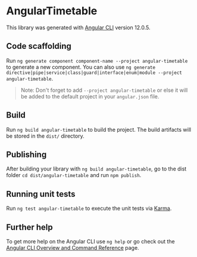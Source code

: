 # AngularTimetable

This library was generated with [Angular CLI](https://github.com/angular/angular-cli) version 12.0.5.

## Code scaffolding

Run `ng generate component component-name --project angular-timetable` to generate a new component. You can also use `ng generate directive|pipe|service|class|guard|interface|enum|module --project angular-timetable`.
> Note: Don't forget to add `--project angular-timetable` or else it will be added to the default project in your `angular.json` file. 

## Build

Run `ng build angular-timetable` to build the project. The build artifacts will be stored in the `dist/` directory.

## Publishing

After building your library with `ng build angular-timetable`, go to the dist folder `cd dist/angular-timetable` and run `npm publish`.

## Running unit tests

Run `ng test angular-timetable` to execute the unit tests via [Karma](https://karma-runner.github.io).

## Further help

To get more help on the Angular CLI use `ng help` or go check out the [Angular CLI Overview and Command Reference](https://angular.io/cli) page.
